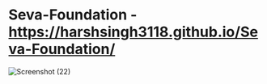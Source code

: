 # Seva-Foundation - https://harshsingh3118.github.io/Seva-Foundation/
![Screenshot (22)](https://github.com/HARSHSINGH3118/Seva-Foundation/assets/134600089/81174674-1e3b-4116-beaa-4691d2464752)

